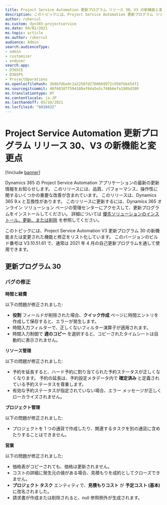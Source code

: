 ```yaml
---
title: Project Service Automation 更新プログラム リリース 30、V3 の新機能と変更点
description: このトピックには、Project Service Automation 更新プログラム リリース 30、V3 で利用可能な機能と修正をリスト化しています。
author: ruhercul
ms.custom: dyn365-projectservice
ms.date: 04/01/2021
ms.topic: article
ms.author: ruhercul
audience: Admin
search.audienceType:
- admin
- customizer
- enduser
search.app:
- D365CE
- D365PS
- ProjectOperations
ms.openlocfilehash: 3b6b7dba9c2a22587d27006b9972c950fbb454f2
ms.sourcegitcommit: 40f68387f594180af64a5e5c748b6efa188bd300
ms.translationtype: HT
ms.contentlocale: ja-JP
ms.lasthandoff: 05/10/2021
ms.locfileid: "6010432"
---
```

# <a name="whats-new-or-changed-in-project-service-automation-update-release-30-v3"></a>Project Service Automation 更新プログラム リリース 30、V3 の新機能と変更点

[!include [banner](../includes/psa-now-project-operations.md)]

Dynamics 365 の Project Service Automation アプリケーションの最新の更新情報をお知らせします。 このリリースには、品質、パフォーマンス、操作性に関するいくつかの重要な改善が含まれています。 このリリースは、Dynamics 365 9.x と互換性があります。 このリリースに更新するには、Dynamics 365 オンライン ソリューション ページの管理センターにアクセスして、更新プログラムをインストールしてください。 詳細については [優先ソリューションのインストール、更新、または削除](/power-platform/admin/install-remove-preferred-solution.md) を参照してください。

このトピックには、Project Service Automation V3 更新プログラム 30 の新機能または変更された機能と修正をリスト化しています。 このバージョンのビルド番号は V3.10.51.61 で、通常は 2021 年 4 月の自己更新プログラムを通して使用できます。

## <a name="update-release-30"></a>更新プログラム 30

### <a name="bug-fixes"></a>バグの修正

**時間と経費**

以下の問題が修正されました:

- **役割** フィールドが削除された場合、**クイック作成** ページに時間エントリを作成して保存すると、エラーが発生します。
- 時間入力フィルターで、正しくないフィルター演算子が適用されます。
- 時間入力制御で **週のコピー** を選択すると、コピーされたタイムシートは自動的に表示されません。

**リソース管理**

以下の問題が修正されました:

- 予約を延長すると、ハード予約に割り当てられた予約ステータスが正しくなくなります。 予約の延長は、予約設定メタデータ内で **確定済み** と定義されている予約ステータスを尊重します。
- 有効な予約ステータスが指定されていない場合、エラー メッセージが正しくローカライズされません。

**プロジェクト管理**

以下の問題が修正されました:

- プロジェクトを 1 つの通貨で作成したり、関連するタスクを別の通貨に含めたりすることはできません。

**営業**

以下の問題が修正されました:

- 価格表がコピーされても、価格は更新されません。
- コストの詳細に発生元の値がある場合、見積もりを成約としてクローズできません。
- **プロジェクト タスク** エンティティで、**見積もりコスト** が **予定コスト (基本)** に改名されました。
- 請求書が作成または削除されると、null 参照例外が生成されます。
